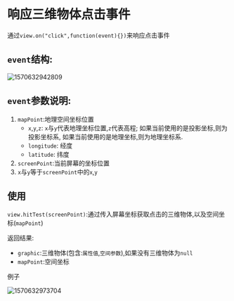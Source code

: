 # 响应三维物体点击事件

通过`view.on("click",function(event){})`来响应点击事件

## `event`结构:

![1570632942809](D:\总结\img\1570632942809.png)

## `event`参数说明:

1. `mapPoint`:地理空间坐标位置
   -  `x`,`y`,`z`:
      `x`与`y`代表地理坐标位置,`z`代表高程;
      如果当前使用的是投影坐标,则为投影坐标系,
      如果当前使用的是地理坐标,则为地理坐标系.
   - `longitude`: 经度
   - `latitude`: 纬度
2. `screenPoint`:当前屏幕的坐标位置
3. `x`与`y`等于`screenPoint`中的`x`,`y`

## 	使用

`view.hitTest(screenPoint)`:通过传入屏幕坐标获取点击的三维物体,以及空间坐标(`mapPoint`)

返回结果:

- `graphic`:三维物体(包含:`属性值`,`空间参数`),如果没有三维物体为`null`
- `mapPoint`:空间坐标



例子

![1570632973704](D:\总结\img\1570632973704.png)